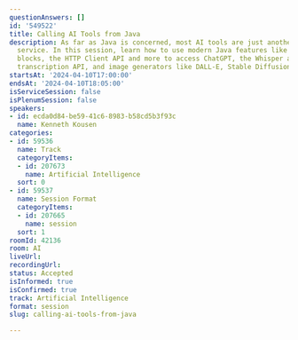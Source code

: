 ```yaml
---
questionAnswers: []
id: '549522'
title: Calling AI Tools from Java
description: As far as Java is concerned, most AI tools are just another RESTful web
  service. In this session, learn how to use modern Java features like records, text
  blocks, the HTTP Client API and more to access ChatGPT, the Whisper audio-to-text
  transcription API, and image generators like DALL-E, Stable Diffusion, and Midjourney.
startsAt: '2024-04-10T17:00:00'
endsAt: '2024-04-10T18:05:00'
isServiceSession: false
isPlenumSession: false
speakers:
- id: ecda0d84-be59-41c6-8983-b58cd5b3f93c
  name: Kenneth Kousen
categories:
- id: 59536
  name: Track
  categoryItems:
  - id: 207673
    name: Artificial Intelligence
  sort: 0
- id: 59537
  name: Session Format
  categoryItems:
  - id: 207665
    name: session
  sort: 1
roomId: 42136
room: AI
liveUrl: 
recordingUrl: 
status: Accepted
isInformed: true
isConfirmed: true
track: Artificial Intelligence
format: session
slug: calling-ai-tools-from-java

---
```

